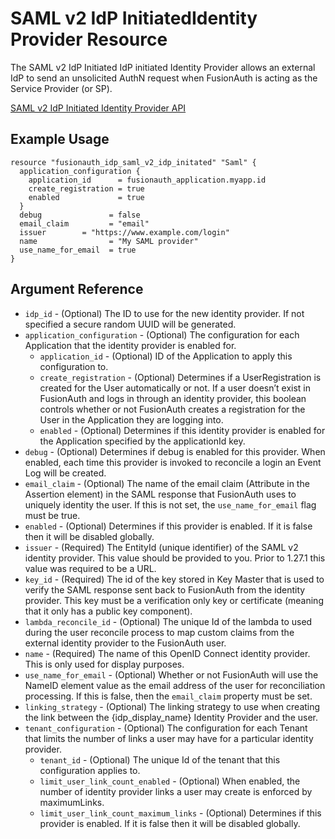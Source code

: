 # SAML v2 IdP InitiatedIdentity Provider Resource

The SAML v2 IdP Initiated IdP initiated Identity Provider allows an external IdP to send an unsolicited AuthN request when FusionAuth is acting as the Service Provider (or SP).

[SAML v2 IdP Initiated Identity Provider API](https://fusionauth.io/docs/v1/tech/apis/identity-providers/samlv2-idp-initiated/)

## Example Usage

```hcl
resource "fusionauth_idp_saml_v2_idp_initated" "Saml" {
  application_configuration {
    application_id      = fusionauth_application.myapp.id
    create_registration = true
    enabled             = true
  }
  debug               = false
  email_claim         = "email"
  issuer        = "https://www.example.com/login"
  name                = "My SAML provider"
  use_name_for_email  = true
}
```

## Argument Reference

* `idp_id` - (Optional) The ID to use for the new identity provider. If not specified a secure random UUID will be generated.
* `application_configuration` - (Optional) The configuration for each Application that the identity provider is enabled for.
    - `application_id` - (Optional) ID of the Application to apply this configuration to.
    - `create_registration` - (Optional) Determines if a UserRegistration is created for the User automatically or not. If a user doesn’t exist in FusionAuth and logs in through an identity provider, this boolean controls whether or not FusionAuth creates a registration for the User in the Application they are logging into.
    - `enabled` - (Optional) Determines if this identity provider is enabled for the Application specified by the applicationId key.
* `debug` - (Optional) Determines if debug is enabled for this provider. When enabled, each time this provider is invoked to reconcile a login an Event Log will be created.
* `email_claim` - (Optional) The name of the email claim (Attribute in the Assertion element) in the SAML response that FusionAuth uses to uniquely identity the user. If this is not set, the `use_name_for_email` flag must be true.
* `enabled` - (Optional) Determines if this provider is enabled. If it is false then it will be disabled globally.
* `issuer` - (Required) The EntityId (unique identifier) of the SAML v2 identity provider. This value should be provided to you. Prior to 1.27.1 this value was required to be a URL.
* `key_id` - (Required) The id of the key stored in Key Master that is used to verify the SAML response sent back to FusionAuth from the identity provider. This key must be a verification only key or certificate (meaning that it only has a public key component).
* `lambda_reconcile_id` - (Optional) The unique Id of the lambda to used during the user reconcile process to map custom claims from the external identity provider to the FusionAuth user.
* `name` - (Required) The name of this OpenID Connect identity provider. This is only used for display purposes.
* `use_name_for_email` - (Optional) Whether or not FusionAuth will use the NameID element value as the email address of the user for reconciliation processing. If this is false, then the `email_claim` property must be set. 
* `linking_strategy` - (Optional) The linking strategy to use when creating the link between the {idp_display_name} Identity Provider and the user.
* `tenant_configuration` - (Optional) The configuration for each Tenant that limits the number of links a user may have for a particular identity provider.
    - `tenant_id` - (Optional) The unique Id of the tenant that this configuration applies to.
    - `limit_user_link_count_enabled` - (Optional) When enabled, the number of identity provider links a user may create is enforced by maximumLinks.
    - `limit_user_link_count_maximum_links` - (Optional) Determines if this provider is enabled. If it is false then it will be disabled globally.

